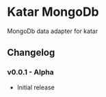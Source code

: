 Katar MongoDb
=============

MongoDb data adapter for katar


Changelog
---------

### v0.0.1 - Alpha
- Initial release